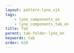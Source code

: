 ```yaml
---
layout: pattern-lyne.njk
tags: 
    - lyne_components_en
    - lyne_components_tab_en
title: Tab
parent: tab-folder-lyne_en
keywords: tab
order: 620
---
```

